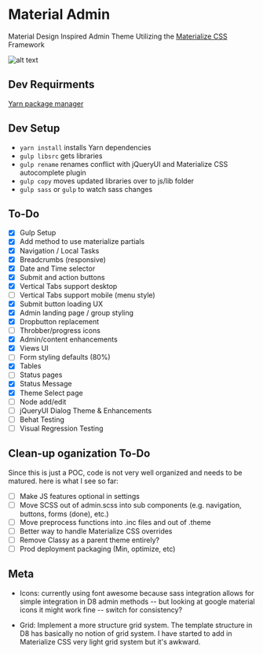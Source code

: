 # Material Admin
Material Design Inspired Admin Theme Utilizing the [Materialize CSS](http://materializecss.com/) Framework

![alt text][logo]

[logo]: https://github.com/briancwald/material_admin/blob/8.x-1.x/images/screenshot.png "Drupal Material Admin"

## Dev Requirments 
[Yarn package manager](https://yarnpkg.com)

## Dev Setup 
 - `yarn install` installs Yarn dependencies
 - `gulp libsrc` gets libraries
 - `gulp rename` renames conflict with jQueryUI and Materialize CSS autocomplete plugin
 - `gulp copy` moves updated libraries over to js/lib folder
 - `gulp sass` or `gulp` to watch sass changes

## To-Do
- [x] Gulp Setup
- [x] Add method to use materialize partials
- [x] Navigation / Local Tasks
- [x] Breadcrumbs (responsive)
- [x] Date and Time selector
- [x] Submit and action buttons
- [x] Vertical Tabs support desktop
- [ ] Vertical Tabs support mobile (menu style)
- [x] Submit button loading UX
- [x] Admin landing page / group styling
- [x] Dropbutton replacement
- [ ] Throbber/progress icons
- [x] Admin/content enhancements 
- [x] Views UI
- [ ] Form styling defaults (80%)
- [x] Tables
- [ ] Status pages
- [x] Status Message
- [x] Theme Select page
- [ ] Node add/edit
- [ ] jQueryUI Dialog Theme & Enhancements
- [ ] Behat Testing
- [ ] Visual Regression Testing

## Clean-up oganization To-Do
Since this is just a POC, code is not very well organized and needs to be matured. here is what I see so far:

- [ ] Make JS features optional in settings
- [ ] Move SCSS out of admin.scss into sub components (e.g. navigation, buttons, forms (done), etc.)
- [ ] Move preprocess functions into .inc files and out of .theme
- [ ] Better way to handle Materialize CSS overrides
- [ ] Remove Classy as a parent theme entirely?
- [ ] Prod deployment packaging (Min, optimize, etc)

## Meta

- Icons: currently using font awesome because sass integration allows for simple integration in D8 admin methods -- but looking at google material icons it might work fine -- switch for consistency?

- Grid: Implement a more structure grid system. The template structure in D8 has basically no notion of grid system. I have started to add in Materialize CSS very light grid system but it's awkward.
